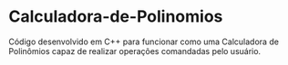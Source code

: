 # Calculadora-de-Polinomios
Código desenvolvido em C++ para funcionar como uma Calculadora de Polinômios capaz de realizar operações comandadas pelo usuário.
